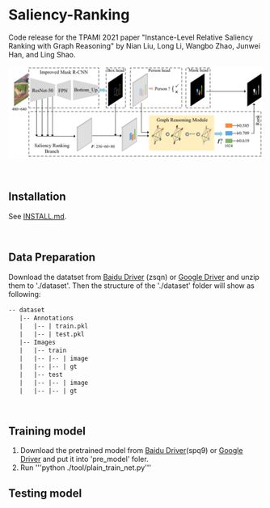 # Saliency-Ranking
Code release for the TPAMI 2021 paper "Instance-Level Relative Saliency Ranking with Graph Reasoning" by Nian Liu, Long Li, Wangbo Zhao, Junwei Han, and Ling Shao.

![avatar](image.png)

&nbsp;&nbsp;&nbsp;&nbsp;&nbsp;&nbsp;&nbsp;&nbsp;

## Installation
See [INSTALL.md](INSTALL.md).

&nbsp;&nbsp;&nbsp;&nbsp;&nbsp;&nbsp;&nbsp;&nbsp;

## Data Preparation
Download the datatset from [Baidu Driver](https://pan.baidu.com/s/1vzH_av0zCFhTL4WqpbTVmQ) (zsqn) or [Google Driver](https://drive.google.com/file/d/1R-S9yT0khNehAaA1M13N0AQGOicJS7uh/view?usp=sharing) and unzip them to './dataset'. Then the structure of the './dataset' folder will show as following:

````
-- dataset
   |-- Annotations
   |   |-- | train.pkl
   |   |-- | test.pkl
   |-- Images
   |   |-- train
   |   |-- |-- | image
   |   |-- |-- | gt
   |   |-- test
   |   |-- |-- | image
   |   |-- |-- | gt
````

&nbsp;&nbsp;&nbsp;&nbsp;&nbsp;&nbsp;&nbsp;&nbsp;

## Training model
1. Download the pretrained model from [Baidu Driver](https://pan.baidu.com/s/1O_3vCeruILrLcVkqnZauWQ)(spq9) or [Google Driver]() and put it into 'pre_model' foler.
2. Run '''python ./tool/plain_train_net.py'''
## Testing model

